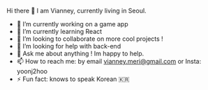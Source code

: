 Hi there 👋 I am Vianney, currently living in Seoul.

- 🔭 I’m currently working on a game app
- 🌱 I’m currently learning React
- 👯 I’m looking to collaborate on more cool projects !
- 🤔 I’m looking for help with back-end
- 💬 Ask me about anything ! Im happy to help.
- 📫 How to reach me: by email vianney.meri@gmail.com or Insta: yoonj2hoo
- ⚡ Fun fact: knows to speak Korean 🇰🇷 
